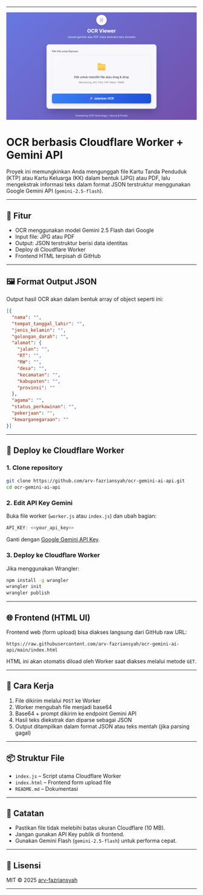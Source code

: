 
---
![Demo](https://github.com/arv-fazriansyah/ocr-gemini-ai-api/raw/main/img/demo.png)
# **OCR berbasis Cloudflare Worker + Gemini API**
Proyek ini memungkinkan Anda mengunggah file Kartu Tanda Penduduk (KTP) atau Kartu Keluarga (KK) dalam bentuk (JPG) atau PDF, lalu mengekstrak informasi teks dalam format JSON terstruktur menggunakan Google Gemini API (`gemini-2.5-flash`).

---

## 🔧 Fitur

* OCR menggunakan model Gemini 2.5 Flash dari Google
* Input file: JPG atau PDF
* Output: JSON terstruktur berisi data identitas
* Deploy di Cloudflare Worker
* Frontend HTML terpisah di GitHub

---

## 🖼️ Format Output JSON

Output hasil OCR akan dalam bentuk array of object seperti ini:

```json
[{
  "nama": "",
  "tempat_tanggal_lahir": "",
  "jenis_kelamin": "",
  "golongan_darah": "",
  "alamat": {
    "jalan": "",
    "RT": "",
    "RW": "",
    "desa": "",
    "kecamatan": "",
    "kabupaten": "",
    "provinsi": ""
  },
  "agama": "",
  "status_perkawinan": "",
  "pekerjaan": "",
  "kewarganegaraan": ""
}]
```

---

## 🚀 Deploy ke Cloudflare Worker

### 1. Clone repository

```bash
git clone https://github.com/arv-fazriansyah/ocr-gemini-ai-api.git
cd ocr-gemini-ai-api
```

### 2. Edit API Key Gemini

Buka file worker (`worker.js` atau `index.js`) dan ubah bagian:

```js
API_KEY: <<your_api_key>>
```

Ganti dengan [Google Gemini API Key](https://makersuite.google.com/app/apikey).

### 3. Deploy ke Cloudflare Worker

Jika menggunakan Wrangler:

```bash
npm install -g wrangler
wrangler init
wrangler publish
```

---

## 🌐 Frontend (HTML UI)

Frontend web (form upload) bisa diakses langsung dari GitHub raw URL:

```
https://raw.githubusercontent.com/arv-fazriansyah/ocr-gemini-ai-api/main/index.html
```

HTML ini akan otomatis diload oleh Worker saat diakses melalui metode `GET`.

---

## 🔁 Cara Kerja

1. File dikirim melalui `POST` ke Worker
2. Worker mengubah file menjadi base64
3. Base64 + prompt dikirim ke endpoint Gemini API
4. Hasil teks diekstrak dan diparse sebagai JSON
5. Output ditampilkan dalam format JSON atau teks mentah (jika parsing gagal)

---

## 📦 Struktur File

* `index.js` – Script utama Cloudflare Worker
* `index.html` – Frontend form upload file
* `README.md` – Dokumentasi

---

## 📝 Catatan

* Pastikan file tidak melebihi batas ukuran Cloudflare (10 MB).
* Jangan gunakan API Key publik di frontend.
* Gunakan Gemini Flash (`gemini-2.5-flash`) untuk performa cepat.

---

## 📄 Lisensi

MIT © 2025 [arv-fazriansyah](https://github.com/arv-fazriansyah)

---
